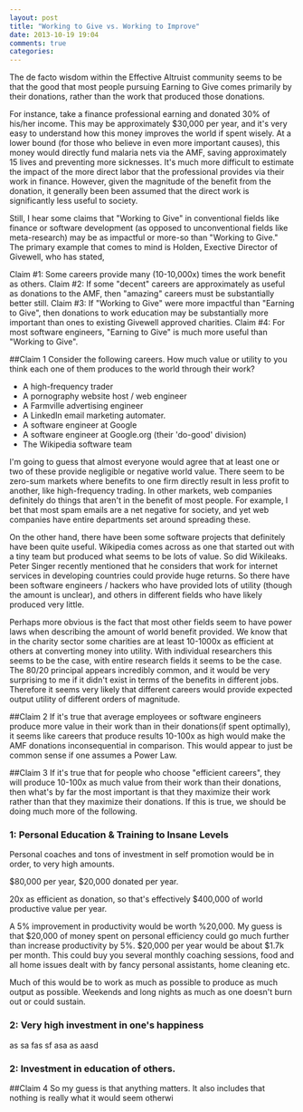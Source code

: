```yaml
---
layout: post
title: "Working to Give vs. Working to Improve"
date: 2013-10-19 19:04
comments: true
categories: 
---
```


The de facto wisdom within the Effective Altruist community seems to be
that the good that most people pursuing Earning to Give comes primarily
by their donations, rather than the work that produced those donations.

For instance, take a finance professional earning and donated 30% of his/her
income.  This may be approximately $30,000 per year, and it's very easy
to understand how this money improves the world if spent wisely.  At a
lower bound (for those who believe in even more important causes), this
money would directly fund malaria nets via the AMF, saving approximately
15 lives and preventing more sicknesses.  It's much more difficult to
estimate the impact of the more direct labor that the professional provides via their work in finance.  However, given the magnitude of the benefit from the donation, it generally been been assumed that the direct work is significantly less useful to society.  

Still, I hear some claims that "Working to Give" in conventional fields
like finance or software development (as opposed to unconventional
fields like meta-research) may be as impactful or more-so than "Working
to Give."  The primary example that comes to mind is Holden, Exective
Director of Givewell, who has stated, 


Claim #1: Some careers provide many (10-10,000x) times the work benefit
as others.
Claim #2: If some "decent" careers are approximately as useful as
donations to the AMF, then "amazing" careers must be substantially
better still.
Claim #3: If "Working to Give" were more impactful than "Earning to
Give", then donations to work education may be substantially more
important than ones to existing Givewell approved charities. 
Claim #4: For most software engineers, "Earning to Give" is much more
useful than "Working to Give".  

##Claim 1
Consider the following careers.  How much value or utility to you think each one of
them produces to the world through their work?  

 - A high-frequency trader
 - A pornography website host / web engineer
 - A Farmville advertising engineer
 - A LinkedIn email marketing automater.
 - A software engineer at Google
 - A software engineer at Google.org (their 'do-good' division)
 - The Wikipedia software team

I'm going to guess that almost everyone would agree that at least one or
two of these provide negligible or negative world value.  There seem to
be zero-sum markets where benefits to one firm directly result in less
profit to another, like high-frequency trading.  In other markets, web
companies definitely do things that aren't in the benefit of most
people.  For example, I bet that most spam emails are a net negative for
society, and yet web companies have entire departments set around
spreading these. 

On the other hand, there have been some software projects that
definitely have been quite useful.  Wikipedia comes across as one that started out with a tiny team but produced what seems to be lots of value.  So did Wikileaks.  Peter Singer recently mentioned that he considers that work for internet services in developing countries could provide huge returns.  So there have been software engineers / hackers who have provided lots
of utility (though the amount is unclear), and others in different
fields who have likely produced very little.

Perhaps more obvious is the fact that most other fields seem to have
power laws when describing the amount of world benefit provided.  We
know that in the charity sector some charities are at least 10-1000x as
efficient at others at converting money into utility.  With individual
researchers this seems to be the case, with entire research fields it
seems to be the case.  The 80/20 principal appears incredibly common,
and it would be very surprising to me if it didn't exist in terms of the
benefits in different jobs.  Therefore it seems very likely that
different careers would provide expected output utility of different
orders of magnitude.

##Claim 2
If it's true that average employees or software engineers produce more
value in their work than in their donations(if spent optimally), it seems like careers that produce results 10-100x as high would make the AMF donations inconsequential in comparison.  This would appear to just be common sense if one assumes a Power Law.

##Claim 3
If it's true that for people who choose "efficient careers", they will
produce 10-100x as much value from their work than their donations, then
what's by far the most important is that they maximize their work rather
than that they maximize their donations.  If this is true, we should be
doing much more of the following.

### 1: Personal Education & Training to Insane Levels
Personal coaches and tons of investment in self promotion would be in
order, to very high amounts.  

$80,000 per year, $20,000 donated per year.  

20x as efficient as donation, so that's effectively $400,000 of world
productive value per year.

A 5% improvement in productivity would be worth %20,000.  My guess is
that $20,000 of money spent on personal efficiency could go much further
than increase productivity by 5%.  $20,000 per year would be about $1.7k
per month.  This could buy you several monthly coaching sessions, food
and all home issues dealt with by fancy personal assistants, home
cleaning etc.  

Much of this would be to work as much as possible to produce as much
output as possible.  Weekends and long nights as much as one doesn't
burn out or could sustain.  

### 2: Very high investment in one's happiness
as sa fas sf
asa as
aasd

### 2: Investment in education of others. 

##Claim 4  So my guess is that anything matters.  It also includes that nothing is really what it would seem	 otherwi

